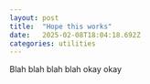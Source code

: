 ```yaml
---
layout: post
title:  "Hope this works"
date:   2025-02-08T18:04:18.692Z
categories: utilities
---
```


Blah blah blah blah okay okay
